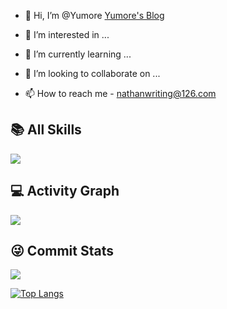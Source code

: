 - 👋 Hi, I’m @Yumore [Yumore's Blog](https://yumore.github.io)

- 👀 I’m interested in ...

- 🌱 I’m currently learning ...

- 💞️ I’m looking to collaborate on ...

- 📫 How to reach me - nathanwriting@126.com
  <!---
  ![Yumore's GitHub stats](https://github-readme-stats.vercel.app/api?username=Yumore&count_private=true&&show_icons=true&theme=cobalt)
  [![Readme Card](https://github-readme-stats.vercel.app/api/pin/?username=Yumore&repo=github-readme-stats)](https://github.com/Yumore/github-readme-stats)
  [![Top Langs](https://github-readme-stats.vercel.app/api/top-langs/?username=Yumore&langs_count=8)](https://github.com/anuraghazra/github-readme-stats)
  --->

## 📚 All Skills

![](https://skillicons.dev/icons?perline=15&i=github,gitlab,git,twitter,stackoverflow,figma,vscode,idea,nodejs,python,java,react,maven,redis,mysql,fastapi,md,regex,linux,bash,nginx,jenkins,dart,flutter,gradle,kotlin,sqlite)


## 💻 Activity Graph

![](https://activity-graph.herokuapp.com/graph?username=Yumore&bg_color=1c1917&color=ffffff&line=216E39&point=32C15F&area_color=1c1917&area=true&hide_border=true&custom_title=GitHub%20Commits%20Graph)

## 😜 Commit Stats

![](https://github-readme-stats.vercel.app/api?username=Yumore&count_private=true&show_icons=true&theme=radical&show_owner=true)

[![Top Langs](https://github-readme-stats.vercel.app/api/top-langs/?username=Yumore&langs_count=8)](https://github.com/anuraghazra/github-readme-stats)

<!---
Yumore/Yumore is a ✨ special ✨ repository because its `README.md` (this file) appears on your GitHub profile.
You can click the Preview link to take a look at your changes.
--->

